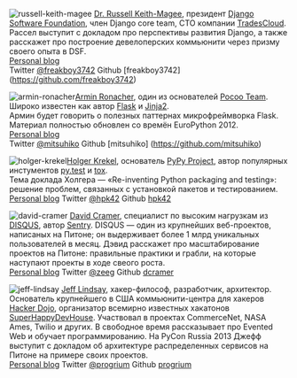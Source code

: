 ![russell-keith-magee](http://dropbucket.ru/pyconru/speakers/russell-keith-magee) [Dr. Russell Keith-Magee](http://cecinestpasun.com), президент [Django Software Foundation](https://www.djangoproject.com/foundation/), член Django core team, CTO компании [TradesCloud](http://tradescloud.com/).  
Рассел выступит с докладом про перспективы развития Django, а также расскажет про построение девелоперских коммьюнити через призму своего опыта в DSF.  
[Personal blog](http://cecinestpasun.com/)  
Twitter [@freakboy3742](https://twitter.com/freakboy3742) 
Github [freakboy3742] (https://github.com/freakboy3742)

![armin-ronacher](http://dropbucket.ru/pyconru/speakers/armin-ronacher)[Armin Ronacher](http://lucumr.pocoo.org), один из основателей [Pocoo Team](http://www.pocoo.org/). Широко известен как автор [Flask](http://flask.pocoo.org/) и [Jinja2](http://www.pocoo.org/projects/jinja2/#jinja2).  
Армин будет говорить о полезных паттернах микрофреймворка Flask. Материал полностью обновлен со времён EuroPython 2012.  
[Personal blog](http://lucumr.pocoo.org)  
Twitter [@mitsuhiko](https://twitter.com/mitsuhiko) 
Github [mitsuhiko] (https://github.com/mitsuhiko)

![holger-krekel](http://dropbucket.ru/pyconru/speakers/holger-krekel)[Holger Krekel](http://holgerkrekel.net/), основатель [PyPy Project](http://pypy.org/), автор популярных инстументов [py.test](http://pytest.org/latest/) и [tox](http://codespeak.net/tox/).  
Тема доклада Холгера — «Re-inventing Python packaging and testing»: решение проблем, связанных с установкой пакетов и тестированием.  
[Personal blog](http://holgerkrekel.net/) 
Twitter [@hpk42](https://twitter.com/hpk42) 
Github [hpk42](https://github.com/hpk42)

![david-cramer](http://dropbucket.ru/pyconru/speakers/david-cramer) [David Cramer](http://justcramer.com/), специалист по высоким нагрузкам из [DISQUS](http://disqus.com/), автор [Sentry](https://www.getsentry.com). 
DISQUS — один из крупнейших веб-проектов, написаных на Питоне; он выдерживает более 1 млрд уникальных пользователей в месяц. Дэвид расскажет про масштабирование проектов на Питоне: правильные практики и грабли, на которые наступают проекты в ходе свеого роста.  
[Personal blog](http://justcramer.com/) 
Twitter [@zeeg](https://twitter.com/zeeg) 
Github [dcramer](https://github.com/dcramer)

![jeff-lindsay](http://dropbucket.ru/pyconru/speakers/jeff-lindsay) [Jeff Lindsay](http://progrium.com), хакер-философ, разработчик, архитектор.  
Основатель крупнейшего в США коммьюнити-центра для хакеров [Hacker Dojo](http://www.hackerdojo.com), организатор всемирно известных хакатонов [SuperHappyDevHouse](http://superhappydevhouse.org). 
Участвовал в проектах CommerceNet, NASA Ames, Twilio и других. В свободное время рассказывает про Evented Web и обучает программированию. На PyCon Russia 2013 Джефф выступит с докладом об архитектуре распределенных сервисов на Питоне на примере своих проектов.  
[Personal blog](http://progrium.com) 
Twitter [@progrium](https://twitter.com/progrium) 
Github [progrium](https://github.com/progrium)
